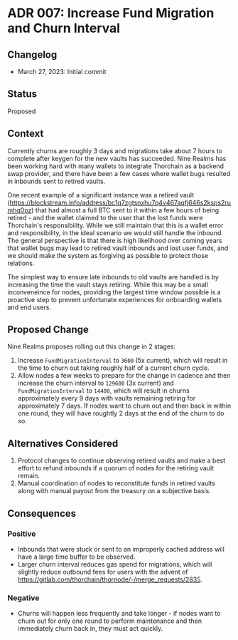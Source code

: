 # ADR 007: Increase Fund Migration and Churn Interval

## Changelog

- March 27, 2023: Initial commit

## Status

Proposed

## Context

Currently churns are roughly 3 days and migrations take about 7 hours to complete after keygen for the new vaults has succeeded. Nine Realms has been working hard with many wallets to integrate Thorchain as a backend swap provider, and there have been a few cases where wallet bugs resulted in inbounds sent to retired vaults.

One recent example of a significant instance was a retired vault (https://blockstream.info/address/bc1q7zgtsnxhu7q4v467aqfj646s2ksps2rumhq0pz) that had almost a full BTC sent to it within a few hours of being retired - and the wallet claimed to the user that the lost funds were Thorchain's responsibility. While we still maintain that this is a wallet error and responsibility, in the ideal scenario we would still handle the inbound. The general perspective is that there is high likelihood over coming years that wallet bugs may lead to retired vault inbounds and lost user funds, and we should make the system as forgiving as possible to protect those relations.

The simplest way to ensure late inbounds to old vaults are handled is by increasing the time the vault stays retiring. While this may be a small inconveneince for nodes, providing the largest time window possible is a proactive step to prevent unfortunate experiences for onboarding wallets and end users.

## Proposed Change

Nine Realms proposes rolling out this change in 2 stages:

1. Increase `FundMigrationInterval` to `3600` (5x current), which will result in the time to churn out taking roughly half of a current churn cycle.
1. Allow nodes a few weeks to prepare for the change in cadence and then increase the churn interval to `129600` (3x current) and `FundMigrationInterval` to `14400`, which will result in churns approximately every 9 days with vaults remaining retiring for approximately 7 days. If nodes want to churn out and then back in within one round, they will have roughtly 2 days at the end of the churn to do so.

## Alternatives Considered

1. Protocol changes to continue observing retired vaults and make a best effort to refund inbounds if a quorum of nodes for the retiring vault remain.
1. Manual coordination of nodes to reconstitute funds in retired vaults along with manual payout from the treasury on a subjective basis.

## Consequences

### Positive

- Inbounds that were stuck or sent to an improperly cached address will have a large time buffer to be observed.
- Larger churn interval reduces gas spend for migrations, which will slightly reduce outbound fees for users with the advent of https://gitlab.com/thorchain/thornode/-/merge_requests/2835.

### Negative

- Churns will happen less frequently and take longer - if nodes want to churn out for only one round to perform maintenance and then immediately churn back in, they must act quickly.
